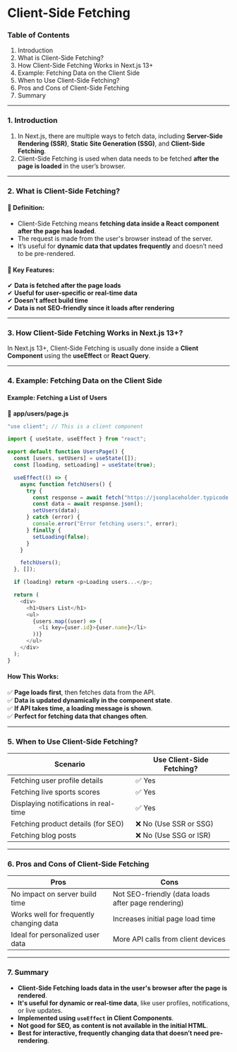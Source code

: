 # Client-Side Fetching

### **Table of Contents**

1. Introduction
2. What is Client-Side Fetching?
3. How Client-Side Fetching Works in Next.js 13+
4. Example: Fetching Data on the Client Side
5. When to Use Client-Side Fetching?
6. Pros and Cons of Client-Side Fetching
7. Summary

***

### **1. Introduction**

1. In Next.js, there are multiple ways to fetch data, including **Server-Side Rendering (SSR)**, **Static Site Generation (SSG)**, and **Client-Side Fetching**.
2. Client-Side Fetching is used when data needs to be fetched **after the page is loaded** in the user’s browser.

***

### **2. What is Client-Side Fetching?**

#### 🔹 **Definition:**

* Client-Side Fetching means **fetching data inside a React component after the page has loaded**.
* The request is made from the user's browser instead of the server.
* It’s useful for **dynamic data that updates frequently** and doesn’t need to be pre-rendered.

#### 🔹 **Key Features:**

✔ **Data is fetched after the page loads**\
✔ **Useful for user-specific or real-time data**\
✔ **Doesn't affect build time**\
✔ **Data is not SEO-friendly since it loads after rendering**

***

### **3. How Client-Side Fetching Works in Next.js 13+?**

In Next.js 13+, Client-Side Fetching is usually done inside a **Client Component** using the **useEffect** or **React Query**.

***

### **4. Example: Fetching Data on the Client Side**

#### **Example: Fetching a List of Users**

📁 **app/users/page.js**

```javascript
"use client"; // This is a client component

import { useState, useEffect } from "react";

export default function UsersPage() {
  const [users, setUsers] = useState([]);
  const [loading, setLoading] = useState(true);

  useEffect(() => {
    async function fetchUsers() {
      try {
        const response = await fetch("https://jsonplaceholder.typicode.com/users");
        const data = await response.json();
        setUsers(data);
      } catch (error) {
        console.error("Error fetching users:", error);
      } finally {
        setLoading(false);
      }
    }

    fetchUsers();
  }, []);

  if (loading) return <p>Loading users...</p>;

  return (
    <div>
      <h1>Users List</h1>
      <ul>
        {users.map((user) => (
          <li key={user.id}>{user.name}</li>
        ))}
      </ul>
    </div>
  );
}
```

#### **How This Works:**

✅ **Page loads first**, then fetches data from the API.\
✅ **Data is updated dynamically in the component state**.\
✅ **If API takes time, a loading message is shown**.\
✅ **Perfect for fetching data that changes often**.

***

### **5. When to Use Client-Side Fetching?**

| Scenario                              | Use Client-Side Fetching? |
| ------------------------------------- | ------------------------- |
| Fetching user profile details         | ✅ Yes                     |
| Fetching live sports scores           | ✅ Yes                     |
| Displaying notifications in real-time | ✅ Yes                     |
| Fetching product details (for SEO)    | ❌ No (Use SSR or SSG)     |
| Fetching blog posts                   | ❌ No (Use SSG or ISR)     |

***

### **6. Pros and Cons of Client-Side Fetching**

| Pros                                    | Cons                                               |
| --------------------------------------- | -------------------------------------------------- |
| No impact on server build time          | Not SEO-friendly (data loads after page rendering) |
| Works well for frequently changing data | Increases initial page load time                   |
| Ideal for personalized user data        | More API calls from client devices                 |

***

### **7. Summary**

* **Client-Side Fetching loads data in the user's browser after the page is rendered**.
* **It's useful for dynamic or real-time data**, like user profiles, notifications, or live updates.
* **Implemented using `useEffect` in Client Components**.
* **Not good for SEO, as content is not available in the initial HTML**.
* **Best for interactive, frequently changing data that doesn’t need pre-rendering**.
